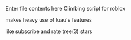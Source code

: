 Enter file contents here
Climbing script for roblox

makes heavy use of luau's features

like subscribe and rate tree(3) stars
